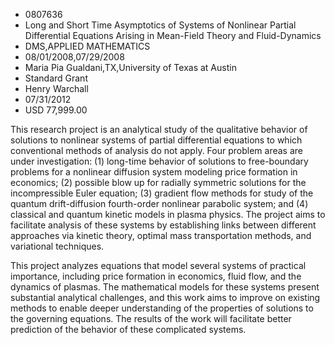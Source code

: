 
* 0807636
* Long and Short Time Asymptotics of Systems of Nonlinear Partial Differential Equations Arising in Mean-Field Theory and Fluid-Dynamics
* DMS,APPLIED MATHEMATICS
* 08/01/2008,07/29/2008
* Maria Pia Gualdani,TX,University of Texas at Austin
* Standard Grant
* Henry Warchall
* 07/31/2012
* USD 77,999.00

This research project is an analytical study of the qualitative behavior of
solutions to nonlinear systems of partial differential equations to which
conventional methods of analysis do not apply. Four problem areas are under
investigation: (1) long-time behavior of solutions to free-boundary problems for
a nonlinear diffusion system modeling price formation in economics; (2) possible
blow up for radially symmetric solutions for the incompressible Euler equation;
(3) gradient flow methods for study of the quantum drift-diffusion fourth-order
nonlinear parabolic system; and (4) classical and quantum kinetic models in
plasma physics. The project aims to facilitate analysis of these systems by
establishing links between different approaches via kinetic theory, optimal mass
transportation methods, and variational techniques.

This project analyzes equations that model several systems of practical
importance, including price formation in economics, fluid flow, and the dynamics
of plasmas. The mathematical models for these systems present substantial
analytical challenges, and this work aims to improve on existing methods to
enable deeper understanding of the properties of solutions to the governing
equations. The results of the work will facilitate better prediction of the
behavior of these complicated systems.
